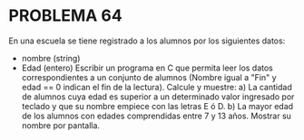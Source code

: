 # PROBLEMA 64

En una escuela se tiene registrado a los alumnos por los siguientes datos: 
- nombre (string) 
- Edad (entero) 
Escribir un programa en C que permita leer los datos correspondientes a un conjunto de alumnos 
(Nombre igual a "Fin" y edad == 0 indican el fin de la lectura). Calcule y muestre: 
a) La cantidad de alumnos cuya edad es superior a un determinado valor ingresado por teclado 
y que su nombre empiece con las letras E ó D. 
b) La mayor edad de los alumnos con edades comprendidas entre 7 y 13 años. Mostrar su 
nombre por pantalla.